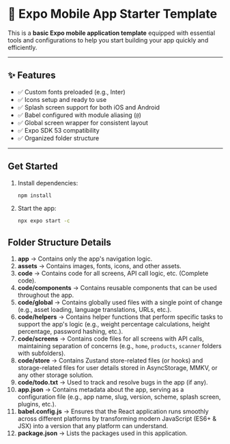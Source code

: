 # 📱 Expo Mobile App Starter Template

This is a **basic Expo mobile application template** equipped with essential tools and configurations to help you start building your app quickly and efficiently.

---

## ✨ Features

- ✅ Custom fonts preloaded (e.g., Inter)
- ✅ Icons setup and ready to use
- ✅ Splash screen support for both iOS and Android
- ✅ Babel configured with module aliasing (`@`)
- ✅ Global screen wrapper for consistent layout
- ✅ Expo SDK 53 compatibility
- ✅ Organized folder structure

---

## Get Started

1. Install dependencies:

   ```bash
   npm install
   ```

2. Start the app:

   ```bash
   npx expo start -c
   ```

## Folder Structure Details

1. **app** → Contains only the app's navigation logic.
2. **assets** → Contains images, fonts, icons, and other assets.
3. **code** → Contains code for all screens, API call logic, etc. (Complete code).
4. **code/components** → Contains reusable components that can be used throughout the app.
5. **code/global** → Contains globally used files with a single point of change (e.g., asset loading, language translations, URLs, etc.).
6. **code/helpers** → Contains helper functions that perform specific tasks to support the app's logic (e.g., weight percentage calculations, height percentage, password hashing, etc.).
7. **code/screens** → Contains code files for all screens with API calls, maintaining separation of concerns (e.g., `home`, `products`, `scanner` folders with subfolders).
8. **code/store** → Contains Zustand store-related files (or hooks) and storage-related files for user details stored in AsyncStorage, MMKV, or any other storage solution.
9. **code/todo.txt** → Used to track and resolve bugs in the app (if any).
10. **app.json** → Contains metadata about the app, serving as a configuration file (e.g., app name, slug, version, scheme, splash screen, plugins, etc.).
11. **babel.config.js** → Ensures that the React application runs smoothly across different platforms by transforming modern JavaScript (ES6+ & JSX) into a version that any platform can understand.
12. **package.json** → Lists the packages used in this application.
